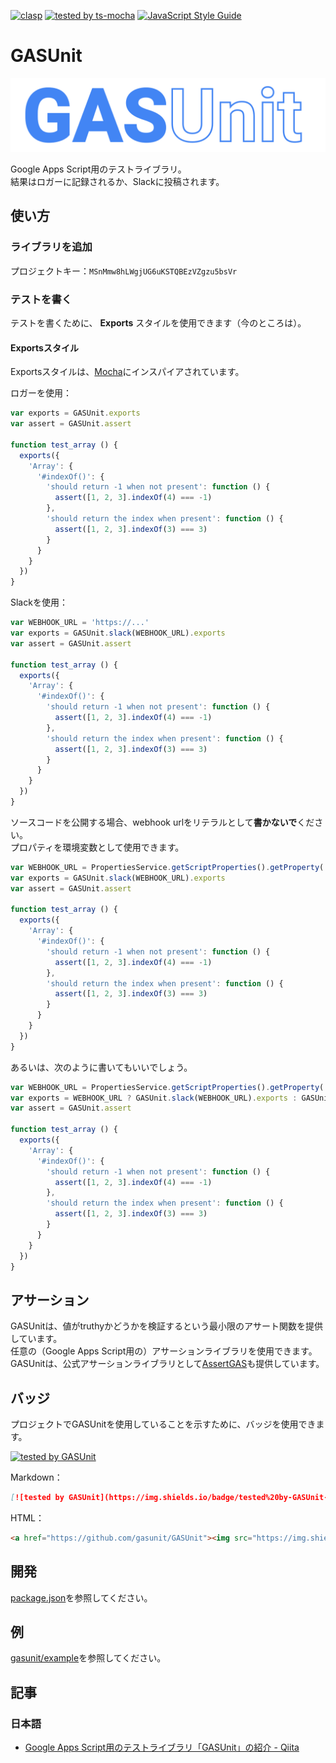 [![clasp](https://img.shields.io/badge/built%20with-clasp-4285f4.svg)](https://github.com/google/clasp)
[![tested by ts-mocha](https://img.shields.io/badge/tested%20by-ts--mocha-%238d6748)](https://github.com/piotrwitek/ts-mocha)
[![JavaScript Style Guide](https://img.shields.io/badge/code_style-standard-brightgreen.svg)](https://standardjs.com)

# GASUnit
![banner](.doc/banner.png)

Google Apps Script用のテストライブラリ。  
結果はロガーに記録されるか、Slackに投稿されます。

## 使い方
### ライブラリを追加
プロジェクトキー：`MSnMmw8hLWgjUG6uKSTQBEzVZgzu5bsVr`

### テストを書く
テストを書くために、 **Exports** スタイルを使用できます（今のところは）。

#### Exportsスタイル
Exportsスタイルは、[Mocha](https://mochajs.org/#exports)にインスパイアされています。

ロガーを使用：

```js
var exports = GASUnit.exports
var assert = GASUnit.assert

function test_array () {
  exports({
    'Array': {
      '#indexOf()': {
        'should return -1 when not present': function () {
          assert([1, 2, 3].indexOf(4) === -1)
        },
        'should return the index when present': function () {
          assert([1, 2, 3].indexOf(3) === 3)
        }
      }
    }
  })
}
```

Slackを使用：

```js
var WEBHOOK_URL = 'https://...'
var exports = GASUnit.slack(WEBHOOK_URL).exports
var assert = GASUnit.assert

function test_array () {
  exports({
    'Array': {
      '#indexOf()': {
        'should return -1 when not present': function () {
          assert([1, 2, 3].indexOf(4) === -1)
        },
        'should return the index when present': function () {
          assert([1, 2, 3].indexOf(3) === 3)
        }
      }
    }
  })
}
```

ソースコードを公開する場合、webhook urlをリテラルとして**書かないで**ください。  
プロパティを環境変数として使用できます。

```js
var WEBHOOK_URL = PropertiesService.getScriptProperties().getProperty('WEBHOOK_URL')
var exports = GASUnit.slack(WEBHOOK_URL).exports
var assert = GASUnit.assert

function test_array () {
  exports({
    'Array': {
      '#indexOf()': {
        'should return -1 when not present': function () {
          assert([1, 2, 3].indexOf(4) === -1)
        },
        'should return the index when present': function () {
          assert([1, 2, 3].indexOf(3) === 3)
        }
      }
    }
  })
}
```

あるいは、次のように書いてもいいでしょう。

```js
var WEBHOOK_URL = PropertiesService.getScriptProperties().getProperty('WEBHOOK_URL')
var exports = WEBHOOK_URL ? GASUnit.slack(WEBHOOK_URL).exports : GASUnit.exports
var assert = GASUnit.assert

function test_array () {
  exports({
    'Array': {
      '#indexOf()': {
        'should return -1 when not present': function () {
          assert([1, 2, 3].indexOf(4) === -1)
        },
        'should return the index when present': function () {
          assert([1, 2, 3].indexOf(3) === 3)
        }
      }
    }
  })
}
```

## アサーション
GASUnitは、値がtruthyかどうかを検証するという最小限のアサート関数を提供しています。  
任意の（Google Apps Script用の）アサーションライブラリを使用できます。  
GASUnitは、公式アサーションライブラリとして[AssertGAS](https://github.com/gasunit/AssertGAS)も提供しています。

## バッジ
プロジェクトでGASUnitを使用していることを示すために、バッジを使用できます。

[![tested by GASUnit](https://img.shields.io/badge/tested%20by-GASUnit-%234285F1)](https://github.com/gasunit/GASUnit)

Markdown：

```md
[![tested by GASUnit](https://img.shields.io/badge/tested%20by-GASUnit-%234285F1)](https://github.com/gasunit/GASUnit)
```

HTML：

```html
<a href="https://github.com/gasunit/GASUnit"><img src="https://img.shields.io/badge/tested%20by-GASUnit-%234285F1" alt="tested by GASUnit"></a>
```

## 開発
[package.json](package.json)を参照してください。

## 例
[gasunit/example](https://github.com/gasunit/example)を参照してください。

## 記事
### 日本語
* [Google Apps Script用のテストライブラリ「GASUnit」の紹介 - Qiita](https://qiita.com/munieru_jp/items/101ee00c6906847df750)
